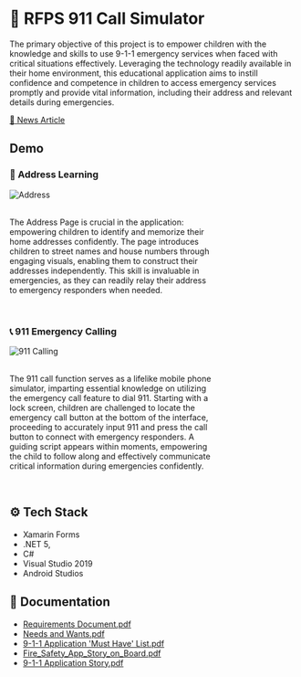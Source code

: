 # 🚒 RFPS 911 Call Simulator 

The primary objective of this project is to empower children with the knowledge and skills to use 9-1-1 emergency services when faced with critical situations effectively. Leveraging the technology readily available in their home environment, this educational application aims to instill confidence and competence in children to access emergency services promptly and provide vital information, including their address and relevant details during emergencies.

[📰 News Article](https://regina.ctvnews.ca/new-app-offers-safety-tips-from-regina-fire-and-protective-services-1.5368741)

## Demo

### 🏡 Address Learning 

<div>
  <img src="https://drive.google.com/uc?export=download&id=1ZwwkECQKegL04_iRuyJeLpeAVKbA1mby" alt="Address" align="left">
  <br />
  <br />
  <p style="padding-right:150;">
   The Address Page is crucial in the application: empowering children to identify and memorize their home addresses confidently. The page introduces children to street names and house numbers through engaging visuals, enabling them to construct their addresses independently. This skill is invaluable in emergencies, as they can readily relay their address to emergency responders when needed.
  </p>
</div>

<br clear="left"/>

  
### 📞 911 Emergency Calling

<div>
  <img src="https://drive.google.com/uc?export=download&id=1Z3l_h1G9nPp4aKOW1hH4zFNUP5HF_-HA" alt="911 Calling" align="left">
  <br />
  <br />
  <p style="padding-right:150;">
   The 911 call function serves as a lifelike mobile phone simulator, imparting essential knowledge on utilizing the emergency call feature to dial 911. Starting with a lock screen, children are challenged to locate the emergency call button at the bottom of the interface, proceeding to accurately input 911 and press the call button to connect with emergency responders. A guiding script appears within moments, empowering the child to follow along and effectively communicate critical information during emergencies confidently.
  </p>
</div>

<br clear="left"/>

## ⚙ Tech Stack

- Xamarin Forms 
- .NET 5, 
- C#
- Visual Studio 2019
- Android Studios


## 📃 Documentation
- [Requirements Document.pdf](https://github.com/Decafoats/RFPS_911_App/files/12062782/Requirements.Document.pdf)
- [Needs and Wants.pdf](https://github.com/Decafoats/RFPS_911_App/files/12062779/Needs.and.Wants.pdf)
- [9-1-1 Application 'Must Have' List.pdf](https://github.com/Decafoats/RFPS_911_App/files/12062780/9-1-1.Application.Must.Have.List.pdf)
- [Fire_Safety_App_Story_on_Board.pdf](https://github.com/Decafoats/RFPS_911_App/files/12062783/Fire_Safety_App_Story_on_Board.pdf)
- [9-1-1 Application Story.pdf](https://github.com/Decafoats/RFPS_911_App/files/12062785/9-1-1.Application.Story.pdf)



